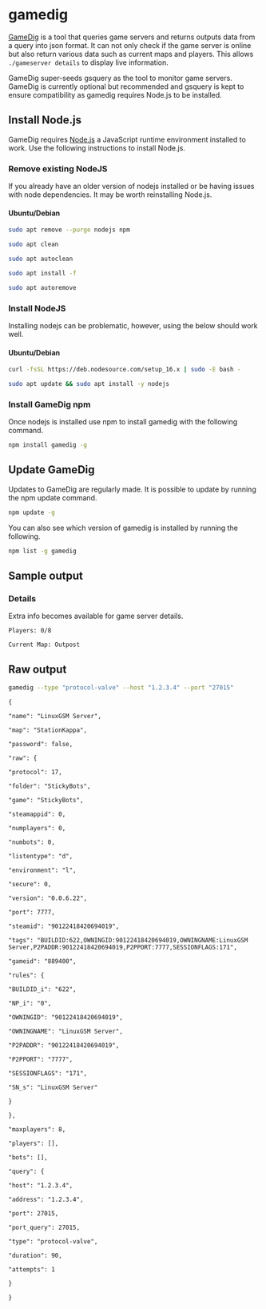 # gamedig

​[GameDig](https://github.com/sonicsnes/node-gamedig) is a tool that queries game servers and returns outputs data from a query into json format. It can not only check if the game server is online but also return various data such as current maps and players. This allows `./gameserver details` to display live information.

GameDig super-seeds gsquery as the tool to monitor game servers. GameDig is currently optional but recommended and gsquery is kept to ensure compatibility as gamedig requires Node.js to be installed.

## Install Node.js[](https://docs.linuxgsm.com/requirements/gamedig#install-node.js)

GameDig requires [Node.js](https://nodejs.org/) a JavaScript runtime environment installed to work. Use the following instructions to install Node.js.

### Remove existing NodeJS[](https://docs.linuxgsm.com/requirements/gamedig#remove-existing-nodejs)

If you already have an older version of nodejs installed or be having issues with node dependencies. It may be worth reinstalling Node.js.

#### Ubuntu/Debian[](https://docs.linuxgsm.com/requirements/gamedig#ubuntu-debian)

```bash
sudo apt remove --purge nodejs npm
```

```bash
sudo apt clean
```

```bash
sudo apt autoclean
```

```bash
sudo apt install -f
```

```bash
sudo apt autoremove
```

### Install NodeJS[](https://docs.linuxgsm.com/requirements/gamedig#install-nodejs)

Installing nodejs can be problematic, however, using the below should work well.

#### Ubuntu/Debian[](https://docs.linuxgsm.com/requirements/gamedig#ubuntu-debian-1)

```bash
curl -fsSL https://deb.nodesource.com/setup_16.x | sudo -E bash -
```

```bash
sudo apt update && sudo apt install -y nodejs
```

### Install GameDig npm[](https://docs.linuxgsm.com/requirements/gamedig#install-gamedig-npm)

Once nodejs is installed use npm to install gamedig with the following command.

```bash
npm install gamedig -g
```
## Update GameDig[](https://docs.linuxgsm.com/requirements/gamedig#update-gamedig)

Updates to GameDig are regularly made. It is possible to update by running the npm update command.

```bash
npm update -g
```

You can also see which version of gamedig is installed by running the following.

```bash
npm list -g gamedig
```

## Sample output[](https://docs.linuxgsm.com/requirements/gamedig#sample-output)

### Details[](https://docs.linuxgsm.com/requirements/gamedig#details)

Extra info becomes available for game server details.

```
Players: 0/8

Current Map: Outpost
```

## Raw output[](https://docs.linuxgsm.com/requirements/gamedig#raw-output)

```bash
gamedig --type "protocol-valve" --host "1.2.3.4" --port "27015"
```

```
{

"name": "LinuxGSM Server",

"map": "StationKappa",

"password": false,

"raw": {

"protocol": 17,

"folder": "StickyBots",

"game": "StickyBots",

"steamappid": 0,

"numplayers": 0,

"numbots": 0,

"listentype": "d",

"environment": "l",

"secure": 0,

"version": "0.0.6.22",

"port": 7777,

"steamid": "90122418420694019",

"tags": "BUILDID:622,OWNINGID:90122418420694019,OWNINGNAME:LinuxGSM Server,P2PADDR:90122418420694019,P2PPORT:7777,SESSIONFLAGS:171",

"gameid": "889400",

"rules": {

"BUILDID_i": "622",

"NP_i": "0",

"OWNINGID": "90122418420694019",

"OWNINGNAME": "LinuxGSM Server",

"P2PADDR": "90122418420694019",

"P2PPORT": "7777",

"SESSIONFLAGS": "171",

"SN_s": "LinuxGSM Server"

}

},

"maxplayers": 8,

"players": [],

"bots": [],

"query": {

"host": "1.2.3.4",

"address": "1.2.3.4",

"port": 27015,

"port_query": 27015,

"type": "protocol-valve",

"duration": 90,

"attempts": 1

}

}
```